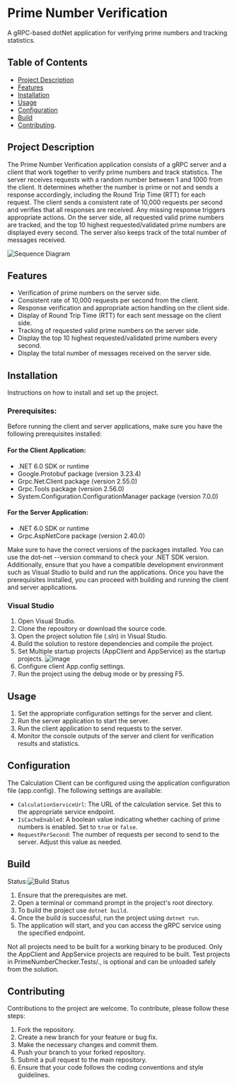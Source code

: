 # Prime Number Verification

A gRPC-based dotNet application for verifying prime numbers and tracking statistics.

## Table of Contents

- [Project Description](#project-description)
- [Features](#features)
- [Installation](#installation)
- [Usage](#usage)
- [Configuration](#configuration)
- [Build](#build)
- [Contributing](#contributing).

## Project Description

The Prime Number Verification application consists of a gRPC server and a client that work together to verify prime numbers and track statistics. The server receives requests with a random number between 1 and 1000 from the client. It determines whether the number is prime or not and sends a response accordingly, including the Round Trip Time (RTT) for each request. The client sends a consistent rate of 10,000 requests per second and verifies that all responses are received. Any missing response triggers appropriate actions. On the server side, all requested valid prime numbers are tracked, and the top 10 highest requested/validated prime numbers are displayed every second. The server also keeps track of the total number of messages received.

![Sequence Diagram](https://github.com/hsaggi/PrimeNumberChecker/assets/5955969/52a23612-56b4-4ee6-a451-5d1c578b4ae9) 

## Features

- Verification of prime numbers on the server side.
- Consistent rate of 10,000 requests per second from the client.
- Response verification and appropriate action handling on the client side.
- Display of Round Trip Time (RTT) for each sent message on the client side.
- Tracking of requested valid prime numbers on the server side.
- Display the top 10 highest requested/validated prime numbers every second.
- Display the total number of messages received on the server side.

## Installation
Instructions on how to install and set up the project.

### Prerequisites:

Before running the client and server applications, make sure you have the following prerequisites installed:

#### For the Client Application:

- .NET 6.0 SDK or runtime
- Google.Protobuf package (version 3.23.4)
- Grpc.Net.Client package (version 2.55.0)
- Grpc.Tools package (version 2.56.0)
- System.Configuration.ConfigurationManager package (version 7.0.0)

#### For the Server Application:
- .NET 6.0 SDK or runtime
- Grpc.AspNetCore package (version 2.40.0)
  
Make sure to have the correct versions of the packages installed. You can use the dot-net --version command to check your .NET SDK version.
Additionally, ensure that you have a compatible development environment such as Visual Studio to build and run the applications.
Once you have the prerequisites installed, you can proceed with building and running the client and server applications.

### Visual Studio

1. Open Visual Studio.
2. Clone the repository or download the source code.
3. Open the project solution file (.sln) in Visual Studio.
4. Build the solution to restore dependencies and compile the project.
5. Set Multiple startup projects (AppClient and AppService) as the startup projects.
![image](https://github.com/hsaggi/PrimeNumberChecker/assets/5955969/445b14d2-c546-4f4a-85a2-ffc039a08de8)
6. Configure client App.config settings.
7. Run the project using the debug mode or by pressing F5.


## Usage

1. Set the appropriate configuration settings for the server and client.
2. Run the server application to start the server.
3. Run the client application to send requests to the server.
4. Monitor the console outputs of the server and client for verification results and statistics.

## Configuration

The Calculation Client can be configured using the application configuration file (app.config). The following settings are available:

- `CalculationServiceUrl`: The URL of the calculation service. Set this to the appropriate service endpoint.
- `IsCacheEnabled`: A boolean value indicating whether caching of prime numbers is enabled. Set to `true` or `false`.
- `RequestPerSecond`: The number of requests per second to send to the server. Adjust this value as needed.

## Build

Status:![Build Status](https://github.com/hsaggi/PrimeNumberChecker/actions/workflows/dotnet.yml/badge.svg)
1. Ensure that the prerequisites are met.
2. Open a terminal or command prompt in the project's root directory.
3. To build the project use   `dotnet build`.
4. Once the build is successful, run the project using  `dotnet run`.
5. The application will start, and you can access the gRPC service using the specified endpoint.

Not all projects need to be built for a working binary to be produced. Only the AppClient and AppService projects are required to be built. Test projects in PrimeNumberChecker.Tests/., is optional and can be unloaded safely from the solution.

## Contributing
Contributions to the project are welcome. To contribute, please follow these steps:

1. Fork the repository.
2. Create a new branch for your feature or bug fix.
3. Make the necessary changes and commit them.
4. Push your branch to your forked repository.
5. Submit a pull request to the main repository.
6. Ensure that your code follows the coding conventions and style guidelines.
